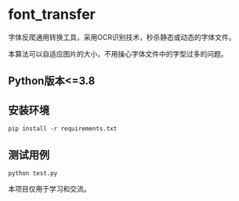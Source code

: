 # font_transfer
字体反爬通用转换工具，采用OCR识别技术，秒杀静态或动态的字体文件。

本算法可以自适应图片的大小，不用操心字体文件中的字型过多的问题。

## Python版本<=3.8

## 安装环境

```
pip install -r requirements.txt
```

## 测试用例

```
python test.py
```

本项目仅用于学习和交流。